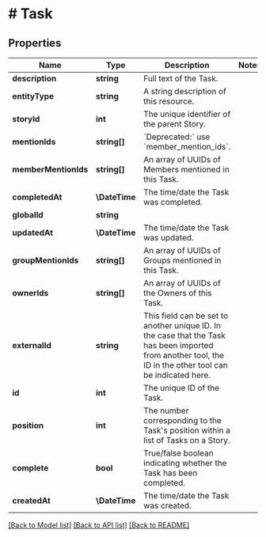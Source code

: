 # # Task

## Properties

Name | Type | Description | Notes
------------ | ------------- | ------------- | -------------
**description** | **string** | Full text of the Task. |
**entityType** | **string** | A string description of this resource. |
**storyId** | **int** | The unique identifier of the parent Story. |
**mentionIds** | **string[]** | &#x60;Deprecated:&#x60; use &#x60;member_mention_ids&#x60;. |
**memberMentionIds** | **string[]** | An array of UUIDs of Members mentioned in this Task. |
**completedAt** | **\DateTime** | The time/date the Task was completed. |
**globalId** | **string** |  |
**updatedAt** | **\DateTime** | The time/date the Task was updated. |
**groupMentionIds** | **string[]** | An array of UUIDs of Groups mentioned in this Task. |
**ownerIds** | **string[]** | An array of UUIDs of the Owners of this Task. |
**externalId** | **string** | This field can be set to another unique ID. In the case that the Task has been imported from another tool, the ID in the other tool can be indicated here. |
**id** | **int** | The unique ID of the Task. |
**position** | **int** | The number corresponding to the Task&#39;s position within a list of Tasks on a Story. |
**complete** | **bool** | True/false boolean indicating whether the Task has been completed. |
**createdAt** | **\DateTime** | The time/date the Task was created. |

[[Back to Model list]](../../README.md#models) [[Back to API list]](../../README.md#endpoints) [[Back to README]](../../README.md)
